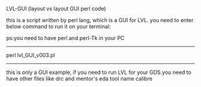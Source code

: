 LVL-GUI
(layout vs layout GUI perl code)

this is a script written by perl lang, which is a GUI for LVL. you need to enter below command to run it on your terminal:

ps:you need to have perl and perl-Tk in your PC

********************************
perl lvl_GUI_v003.pl
********************************

this is only a GUI example, if you need to run LVL for your GDS.you need to have other files like drc and mentor's eda tool name calibre
